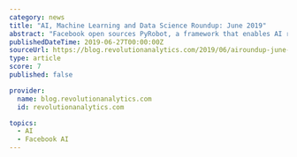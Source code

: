 ```yaml
---
category: news
title: "AI, Machine Learning and Data Science Roundup: June 2019"
abstract: "Facebook open sources PyRobot, a framework that enables AI researchers and students to control a physical robot with a few lines of Python code. Databricks Connect, a new universal Spark client library with bindings in Python, Scala, Java and R to manage ..."
publishedDateTime: 2019-06-27T00:00:00Z
sourceUrl: https://blog.revolutionanalytics.com/2019/06/airoundup-june-2019.html
type: article
score: 7
published: false

provider:
  name: blog.revolutionanalytics.com
  id: revolutionanalytics.com

topics:
  - AI
  - Facebook AI
---
```

